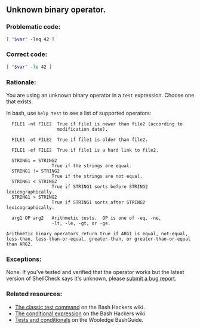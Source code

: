 ## Unknown binary operator.

### Problematic code:

```sh
[ "$var" -leq 42 ]
```

### Correct code:

```sh
[ "$var" -le 42 ]
```

### Rationale:

You are using an unknown binary operator in a `test` expression. Choose one that exists.

In bash, use `help test` to see a list of supported operators:

      FILE1 -nt FILE2  True if file1 is newer than file2 (according to
                       modification date).

      FILE1 -ot FILE2  True if file1 is older than file2.

      FILE1 -ef FILE2  True if file1 is a hard link to file2.

      STRING1 = STRING2
                     True if the strings are equal.
      STRING1 != STRING2
                     True if the strings are not equal.
      STRING1 < STRING2
                     True if STRING1 sorts before STRING2 lexicographically.
      STRING1 > STRING2
                     True if STRING1 sorts after STRING2 lexicographically.

      arg1 OP arg2   Arithmetic tests.  OP is one of -eq, -ne,
                     -lt, -le, -gt, or -ge.

    Arithmetic binary operators return true if ARG1 is equal, not-equal,
    less-than, less-than-or-equal, greater-than, or greater-than-or-equal
    than ARG2.


### Exceptions:

None. If you've tested and verified that the operator works but the latest version of ShellCheck says it's unknown, please [submit a bug report](https://github.com/koalaman/shellcheck/issues).

### Related resources:

* [The classic test command](http://wiki.bash-hackers.org/commands/classictest) on the Bash Hackers wiki.
* [The conditional expression](http://wiki.bash-hackers.org/syntax/ccmd/conditional_expression) on the Bash Hackers wiki.
* [Tests and conditionals](https://mywiki.wooledge.org/BashGuide/TestsAndConditionals) on the Wooledge BashGuide.